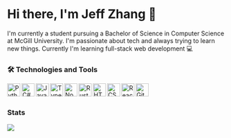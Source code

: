 # Hi there, I'm Jeff Zhang 👋

I'm currently a student pursuing a Bachelor of Science in Computer Science at McGill University. I'm passionate about tech and always trying to learn new things. Currently I'm learning full-stack web development 💻

### 🛠️ Technologies and Tools

<img align="left"  alt="Python" src="https://cdn.jsdelivr.net/gh/devicons/devicon/icons/python/python-original.svg" width="30px" />
<img align="left" " alt="C#" src="https://cdn.jsdelivr.net/gh/devicons/devicon/icons/csharp/csharp-original.svg" width="30px" />
<img align="left"  alt="JavaScript" src="https://cdn.jsdelivr.net/gh/devicons/devicon/icons/javascript/javascript-original.svg" width="30px" />
<img align="left" alt="TypeScript" src="https://cdn.jsdelivr.net/gh/devicons/devicon/icons/typescript/typescript-original.svg" width="30px"/>
<img align="left"  alt="Node.js" src="https://cdn.jsdelivr.net/gh/devicons/devicon/icons/nodejs/nodejs-original.svg" width="30px" />
<img align="left" alt="Rust" src="https://cdn.jsdelivr.net/gh/devicons/devicon/icons/rust/rust-plain.svg" width="30px"/>
<img align="left" alt="HTML5" src="https://cdn.jsdelivr.net/gh/devicons/devicon/icons/html5/html5-original.svg" width="30px" />
<img align="left" alt="CSS" src="https://cdn.jsdelivr.net/gh/devicons/devicon/icons/css3/css3-original.svg" width="30px" />
<img align="left" alt="React" src="https://cdn.jsdelivr.net/gh/devicons/devicon/icons/react/react-original.svg" width="30px" />
<img align="left" alt="Git" src="https://cdn.jsdelivr.net/gh/devicons/devicon/icons/git/git-original.svg" width="30px"/>
<br>
<br>

### Stats

<img src="https://github-readme-stats.vercel.app/api/top-langs/?username=JeffDotPng&theme=tokyonight">
<!--
**JeffDotPng/JeffDotPng** is a ✨ _special_ ✨ repository because its `README.md` (this file) appears on your GitHub profile.

Here are some ideas to get you started:

- 🔭 I’m currently working on ...
- 🌱 I’m currently learning ...
- 👯 I’m looking to collaborate on ...
- 🤔 I’m looking for help with ...
- 💬 Ask me about ...
- 📫 How to reach me: ...
- 😄 Pronouns: ...
- ⚡ Fun fact: ...
  -->
